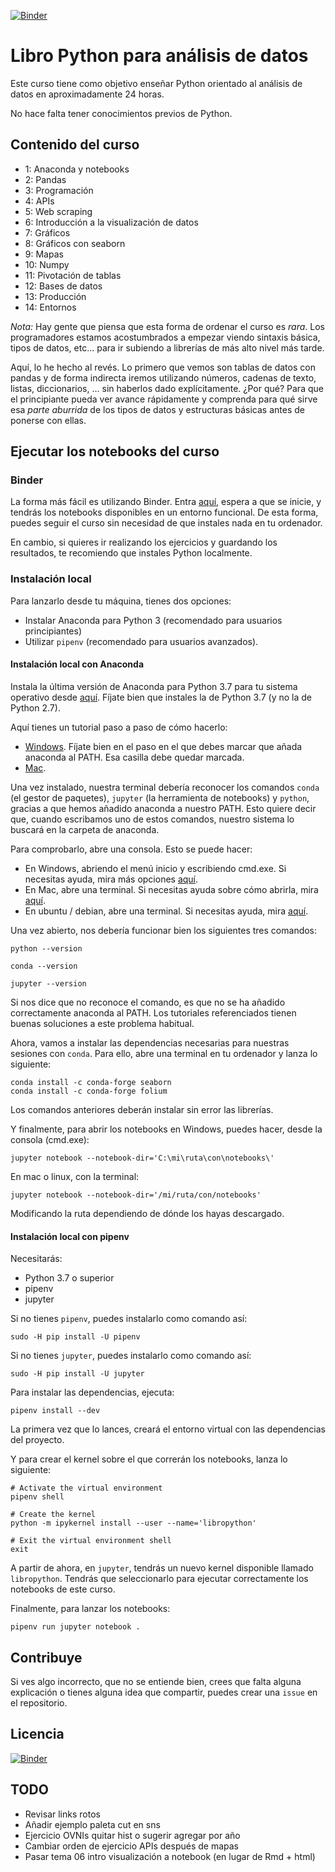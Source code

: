 [![Binder](https://mybinder.org/badge_logo.svg)](https://mybinder.org/v2/gh/koldLight/curso-python-analisis-datos/master)

# Libro Python para análisis de datos

Este curso tiene como objetivo enseñar Python orientado al análisis de datos en aproximadamente 24 horas.

No hace falta tener conocimientos previos de Python.

## Contenido del curso

* 1: Anaconda y notebooks
* 2: Pandas
* 3: Programación
* 4: APIs
* 5: Web scraping
* 6: Introducción a la visualización de datos
* 7: Gráficos
* 8: Gráficos con seaborn
* 9: Mapas
* 10: Numpy
* 11: Pivotación de tablas
* 12: Bases de datos
* 13: Producción
* 14: Entornos

_Nota:_ Hay gente que piensa que esta forma de ordenar el curso es _rara_. Los programadores estamos acostumbrados a empezar viendo sintaxis básica, tipos de datos, etc... para ir subiendo a librerías de más alto nivel más tarde.

Aquí, lo he hecho al revés. Lo primero que vemos son tablas de datos con pandas y de forma indirecta iremos utilizando números, cadenas de texto, listas, diccionarios, ... sin haberlos dado explícitamente. ¿Por qué? Para que el principiante pueda ver avance rápidamente y comprenda para qué sirve esa _parte aburrida_ de los tipos de datos y estructuras básicas antes de ponerse con ellas.

## Ejecutar los notebooks del curso

### Binder

La forma más fácil es utilizando Binder. Entra [aquí](https://mybinder.org/v2/gh/koldLight/curso-python-analisis-datos/master), espera a que se inicie, y tendrás los notebooks disponibles en un entorno funcional. De esta forma, puedes seguir el curso sin necesidad de que instales nada en tu ordenador.

En cambio, si quieres ir realizando los ejercicios y guardando los resultados, te recomiendo que instales Python localmente.

### Instalación local

Para lanzarlo desde tu máquina, tienes dos opciones:

* Instalar Anaconda para Python 3 (recomendado para usuarios principiantes)
* Utilizar `pipenv` (recomendado para usuarios avanzados).

#### Instalación local con Anaconda

Instala la última versión de Anaconda para Python 3.7 para tu sistema operativo desde [aquí](https://www.anaconda.com/download). Fíjate bien que instales la de Python 3.7 (y no la de Python 2.7).

Aquí tienes un tutorial paso a paso de cómo hacerlo:

* [Windows](https://www.datacamp.com/community/tutorials/installing-anaconda-windows). Fíjate bien en el paso en el que debes marcar que añada anaconda al PATH. Esa casilla debe quedar marcada.
* [Mac](https://www.datacamp.com/community/tutorials/installing-anaconda-mac-os-x).

Una vez instalado, nuestra terminal debería reconocer los comandos `conda` (el gestor de paquetes), `jupyter` (la herramienta de notebooks) y `python`, gracias a que hemos añadido anaconda a nuestro PATH. Esto quiere decir que, cuando escribamos uno de estos comandos, nuestro sistema lo buscará en la carpeta de anaconda. 

Para comprobarlo, abre una consola. Esto se puede hacer:

* En Windows, abriendo el menú inicio y escribiendo cmd.exe. Si necesitas ayuda, mira más opciones [aquí](https://www.lifewire.com/how-to-open-command-prompt-2618089).
* En Mac, abre una terminal. Si necesitas ayuda sobre cómo abrirla, mira [aquí](https://blog.teamtreehouse.com/introduction-to-the-mac-os-x-command-line).
* En ubuntu / debian, abre una terminal. Si necesitas ayuda, mira [aquí](https://www.lifewire.com/ways-to-open-a-terminal-console-window-using-ubuntu-4075024).

Una vez abierto, nos debería funcionar bien los siguientes tres comandos:

```
python --version

conda --version

jupyter --version
```

Si nos dice que no reconoce el comando, es que no se ha añadido correctamente anaconda al PATH. Los tutoriales referenciados tienen buenas soluciones a este problema habitual.

Ahora, vamos a instalar las dependencias necesarias para nuestras sesiones con `conda`. Para ello, abre una terminal en tu ordenador y lanza lo siguiente:

```
conda install -c conda-forge seaborn
conda install -c conda-forge folium
```

Los comandos anteriores deberán instalar sin error las librerías.

Y finalmente, para abrir los notebooks en Windows, puedes hacer, desde la consola (cmd.exe):

```
jupyter notebook --notebook-dir='C:\mi\ruta\con\notebooks\'
```

En mac o linux, con la terminal:

```
jupyter notebook --notebook-dir='/mi/ruta/con/notebooks'
```

Modificando la ruta dependiendo de dónde los hayas descargado.

#### Instalación local con pipenv

Necesitarás:

  * Python 3.7 o superior
  * pipenv
  * jupyter

Si no tienes `pipenv`, puedes instalarlo como comando así:

```
sudo -H pip install -U pipenv
```

Si no tienes `jupyter`, puedes instalarlo como comando así:

```
sudo -H pip install -U jupyter
```

Para instalar las dependencias, ejecuta:

```
pipenv install --dev
```

La primera vez que lo lances, creará el entorno virtual con las dependencias del proyecto.

Y para crear el kernel sobre el que correrán los notebooks, lanza lo siguiente:

```
# Activate the virtual environment
pipenv shell

# Create the kernel
python -m ipykernel install --user --name='libropython'

# Exit the virtual environment shell
exit
```

A partir de ahora, en `jupyter`, tendrás un nuevo kernel disponible llamado `libropython`. Tendrás que seleccionarlo para ejecutar correctamente los notebooks de este curso.

Finalmente, para lanzar los notebooks:

```
pipenv run jupyter notebook .
```

## Contribuye

Si ves algo incorrecto, que no se entiende bien, crees que falta alguna explicación o tienes alguna idea que compartir, puedes crear una `issue` en el repositorio.

## Licencia

[![Binder](http://i.creativecommons.org/l/by-sa/4.0/88x31.png)](http://creativecommons.org/licenses/by-sa/4.0/)

## TODO

* Revisar links rotos
* Añadir ejemplo paleta cut en sns
* Ejercicio OVNIs quitar hist o sugerir agregar por año
* Cambiar orden de ejercicio APIs después de mapas
* Pasar tema 06 intro visualización a notebook (en lugar de Rmd + html)
